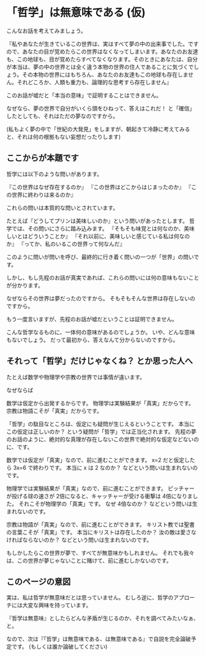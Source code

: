 
# 「哲学」は無意味である (仮)

こんなお話を考えてみましょう。

『私やあなたが生きているこの世界は、実はすべて夢の中の出来事でした。ですので、あなたの目が覚めたらこの世界はなくなってしまいます。あなたのお友達も、この地球も、目が覚めたらすべてなくなります。そのときにあなたは、自分が本当は、夢の中の世界とは全く違う本物の世界の住人であることに気づくでしょう。その本物の世界にはもちろん、あなたのお友達もこの地球も存在しません。それどころか、人類も重力も、論理的な思考すら存在しません』

このお話が嘘だと「本当の意味」で証明することはできません。

なぜなら、夢の世界で自分がいくら頭をひねって、答えはこれだ！ と「確信」したとしても、それはただの夢なのですから。

(私もよく夢の中で「世紀の大発見」をしますが、朝起きて冷静に考えてみると、それは何の根拠もない妄想だったりします)


## ここからが本題です
哲学には以下のような問いがあります。

『この世界はなぜ存在するのか』
『この世界はどこからはじまったのか』
『この世界に終わりは来るのか』

これらの問いは本質的な問いとされています。

たとえば『どうしてプリンは美味しいのか』という問いがあったとします。
哲学では、その問いにさらに踏み込みます。
『そもそも味覚とは何なのか、美味しいとはどういうことか』
『それ以前に、美味しいと感じている私は何なのか』
『ってか、私のいるこの世界って何なんだ』

このように問いが問いを呼び、最終的に行き着く問いの一つが「世界」の問いです。

しかし、もし先程のお話が真実であれば、これらの問いには何の意味もないことが分かります。

なぜならその世界は夢だったのですから。
そもそもそんな世界は存在しないのですから。

もう一度言いますが、先程のお話が嘘だということは証明できません。

こんな哲学なるものに、一体何の意味があるのでしょうか。
いや、どんな意味もないでしょう。
だって最初から、答えなんて分からないのですから。


## それって「哲学」だけじゃなくね？ とか思った人へ

たとえば数学や物理学や宗教の世界では事情が違います。

なぜならば

数学は仮定から出発するからです。
物理学は実験結果が「真実」だからです。
宗教は物語こそが「真実」だからです。

「哲学」の駄目なところは、仮定にも疑問が生じえるということです。
本当にこの仮定は正しいのか？ という疑問が「哲学」では正当化されます。
先程の夢のお話のように、絶対的な真理が存在しないこの世界で絶対的な仮定などないのに、です。

数学では仮定が「真実」なので、前に進むことができます。
x=2 だと仮定したら 3x=6 で終わりです。
本当に x は 2 なのか？ などという問いは生まれないのです。

物理学では実験結果が「真実」なので、前に進むことができます。
ピッチャーが投げる球の速さが 2倍になると、キャッチャーが受ける衝撃は 4倍になりました。
それこそが物理学の「真実」です。
なぜ 4倍なのか？ などという問いは生まれないのです。

宗教は物語が「真実」なので、前に進むことができます。
キリスト教では聖書の言葉こそが「真実」です。
本当にキリストは存在したのか？ 汝の敵は愛さなければならないのか？ などという問いは生まれないのです。

もしかしたらこの世界が夢で、すべてが無意味かもしれません。
それでも我々は、この世界が夢じゃないことに賭けて、前に進むしかないのです。


## このページの意図

実は、私は哲学が無意味だとは思っていません。
むしろ逆に、哲学のアプローチには大変な興味を持っています。

『哲学は無意味』としたらどんな矛盾が生じるのか、それを調べてみたいなぁ、と。

なので、次は『「哲学」は無意味である、は無意味である』で自説を完全論破予定です。
(もしくは誰か論破してください)
